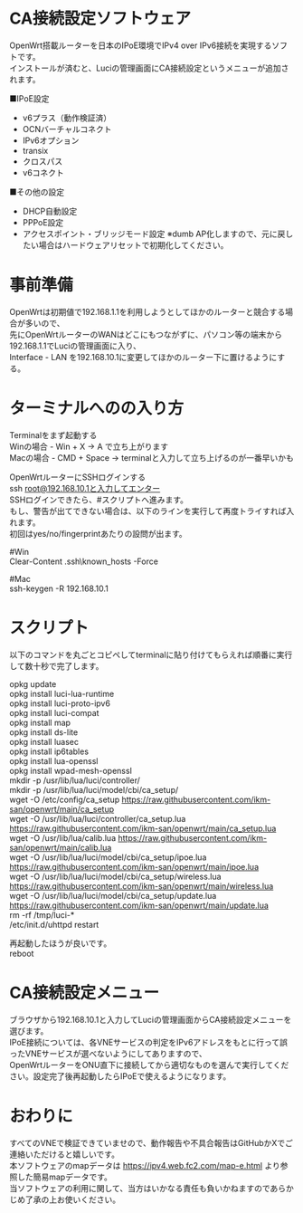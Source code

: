 # CA接続設定ソフトウェア
OpenWrt搭載ルーターを日本のIPoE環境でIPv4 over IPv6接続を実現するソフトです。  
インストールが済むと、Luciの管理画面にCA接続設定というメニューが追加されます。  

■IPoE設定
* v6プラス（動作検証済）
* OCNバーチャルコネクト
* IPv6オプション
* transix
* クロスパス
* v6コネクト

■その他の設定
* DHCP自動設定
* PPPoE設定
* アクセスポイント・ブリッジモード設定 ※dumb AP化しますので、元に戻したい場合はハードウェアリセットで初期化してください。

# 事前準備
OpenWrtは初期値で192.168.1.1を利用しようとしてほかのルーターと競合する場合が多いので、  
先にOpenWrtルーターのWANはどこにもつながずに、パソコン等の端末から192.168.1.1でLuciの管理画面に入り、  
Interface - LAN を192.168.10.1に変更してほかのルーター下に置けるようにする。  

# ターミナルへのの入り方
Terminalをまず起動する  
Winの場合 - Win + X -> A で立ち上がります  
Macの場合 - CMD + Space -> terminalと入力して立ち上げるのが一番早いかも  

OpenWrtルーターにSSHログインする  
ssh root@192.168.10.1と入力してエンター  
SSHログインできたら、#スクリプトへ進みます。  
もし、警告が出てできない場合は、以下のラインを実行して再度トライすれば入れます。  
初回はyes/no/fingerprintあたりの設問が出ます。  

#Win  
Clear-Content .ssh\known_hosts -Force  

#Mac  
ssh-keygen -R 192.168.10.1  


# スクリプト
以下のコマンドを丸ごとコピペしてterminalに貼り付けてもらえれば順番に実行して数十秒で完了します。  

opkg update  
opkg install luci-lua-runtime  
opkg install luci-proto-ipv6  
opkg install luci-compat  
opkg install map  
opkg install ds-lite  
opkg install luasec  
opkg install ip6tables  
opkg install lua-openssl  
opkg install wpad-mesh-openssl  
mkdir -p /usr/lib/lua/luci/controller/  
mkdir -p /usr/lib/lua/luci/model/cbi/ca_setup/  
wget -O /etc/config/ca_setup https://raw.githubusercontent.com/ikm-san/openwrt/main/ca_setup  
wget -O /usr/lib/lua/luci/controller/ca_setup.lua https://raw.githubusercontent.com/ikm-san/openwrt/main/ca_setup.lua  
wget -O /usr/lib/lua/calib.lua https://raw.githubusercontent.com/ikm-san/openwrt/main/calib.lua  
wget -O /usr/lib/lua/luci/model/cbi/ca_setup/ipoe.lua https://raw.githubusercontent.com/ikm-san/openwrt/main/ipoe.lua  
wget -O /usr/lib/lua/luci/model/cbi/ca_setup/wireless.lua https://raw.githubusercontent.com/ikm-san/openwrt/main/wireless.lua  
wget -O /usr/lib/lua/luci/model/cbi/ca_setup/update.lua https://raw.githubusercontent.com/ikm-san/openwrt/main/update.lua  
rm -rf /tmp/luci-*  
/etc/init.d/uhttpd restart  

再起動したほうが良いです。  
reboot  

# CA接続設定メニュー
ブラウザから192.168.10.1と入力してLuciの管理画面からCA接続設定メニューを選びます。  
IPoE接続については、各VNEサービスの判定をIPv6アドレスをもとに行って誤ったVNEサービスが選べないようにしてありますので、  
OpenWrtルーターをONU直下に接続してから適切なものを選んで実行してください。設定完了後再起動したらIPoEで使えるようになります。  

# おわりに
すべてのVNEで検証できていませので、動作報告や不具合報告はGitHubかXでご連絡いただけると嬉しいです。  
本ソフトウェアのmapデータは https://ipv4.web.fc2.com/map-e.html より参照した簡易mapデータです。  
当ソフトウェアの利用に関して、当方はいかなる責任も負いかねますのであらかじめ了承の上お使いください。  

